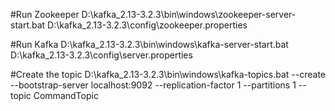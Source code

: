 #Run Zookeeper
D:\kafka_2.13-3.2.3\bin\windows\zookeeper-server-start.bat D:\kafka_2.13-3.2.3\config\zookeeper.properties 

#Run Kafka
D:\kafka_2.13-3.2.3\bin\windows\kafka-server-start.bat D:\kafka_2.13-3.2.3\config\server.properties   

#Create the topic
D:\kafka_2.13-3.2.3\bin\windows\kafka-topics.bat --create --bootstrap-server localhost:9092 --replication-factor 1 --partitions 1 --topic CommandTopic